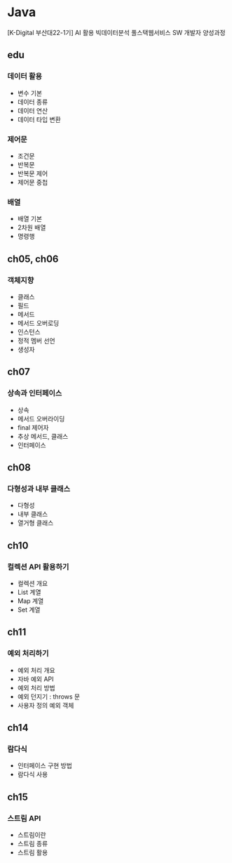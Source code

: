 # Java
[K-Digital 부산대22-1기] AI 활용 빅데이터분석 풀스택웹서비스 SW 개발자 양성과정
## edu
### 데이터 활용
+ 변수 기본
+ 데이터 종류
+ 데이터 연산
+ 데이터 타입 변환
### 제어문
+ 조건문
+ 반복문
+ 반복문 제어
+ 제어문 중첩
### 배열
+ 배열 기본
+ 2차원 배열
+ 명령행 
## ch05, ch06
### 객체지향
+ 클래스
+ 필드
+ 메서드
+ 메서드 오버로딩
+ 인스턴스
+ 정적 멤버 선언
+ 생성자
## ch07
### 상속과 인터페이스
+ 상속
+ 메서드 오버라이딩
+ final 제어자
+ 추상 메서드, 클래스
+ 인터페이스
## ch08
### 다형성과 내부 클래스
+ 다형성
+ 내부 클래스
+ 열거형 클래스
## ch10
### 컬렉션 API 활용하기
+ 컬렉션 개요
+ List 계열
+ Map 계열
+ Set 계열
## ch11
### 예외 처리하기
+ 예외 처리 개요
+ 자바 예외 API
+ 예외 처리 방법
+ 예외 던지기 : throws 문
+ 사용자 정의 예외 객체
## ch14
### 람다식
+ 인터페이스 구현 방법
+ 람다식 사용
## ch15
### 스트림 API
+ 스트림이란
+ 스트림 종류
+ 스트림 활용

